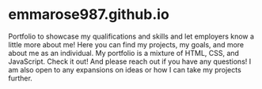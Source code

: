 # emmarose987.github.io

Portfolio to showcase my qualifications and skills and let employers know a little more about me! Here you can find my projects, my goals, and more about me as an individual. My portfolio is a mixture of HTML, CSS, and JavaScript.  Check it out! And please reach out if you have any questions! I am also open to any expansions on ideas or how I can take my projects further.
